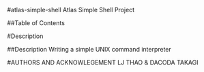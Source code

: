 #atlas-simple-shell
Atlas Simple Shell Project

##Table of Contents

#Description


##Description
Writing a simple UNIX command interpreter

#AUTHORS AND ACKNOWLEGEMENT
LJ THAO & DACODA TAKAGI
